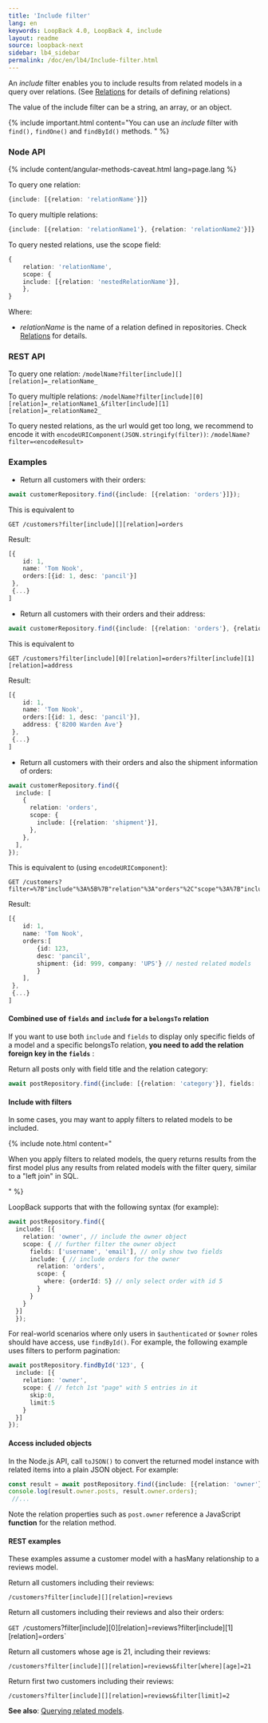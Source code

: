 ```yaml
---
title: 'Include filter'
lang: en
keywords: LoopBack 4.0, LoopBack 4, include
layout: readme
source: loopback-next
sidebar: lb4_sidebar
permalink: /doc/en/lb4/Include-filter.html
---
```


An _include_ filter enables you to include results from related models in a query over relations. (See [Relations](Relations.md) for details of defining relations)

The value of the include filter can be a string, an array, or an object.

{% include important.html content="You can use an _include_ filter with `find(),` `findOne()` and `findById()` methods.
" %}

### Node API

{% include content/angular-methods-caveat.html lang=page.lang %}

To query one relation:
```ts
{include: [{relation: 'relationName'}]}
```

To query multiple relations:
```ts
{include: [{relation: 'relationName1'}, {relation: 'relationName2'}]}
```

To query nested relations, use the scope field:

```ts
{
    relation: 'relationName',
    scope: {
    include: [{relation: 'nestedRelationName'}],
    },
}
```

Where:

- _relationName_ is the name of a relation defined in repositories. Check [Relations](Relations.md) for details.

### REST API

To query one relation:
`/modelName?filter[include][][relation]=_relationName_`

To query multiple relations:
`/modelName?filter[include][0][relation]=_relationName1_&filter[include][1][relation]=_relationName2_`

To query nested relations, as the url would get too long, we recommend to encode it with `encodeURIComponent(JSON.stringify(filter))`:
`/modelName?filter=<encodeResult>`

### Examples

- Return all customers with their orders:

```ts
await customerRepository.find({include: [{relation: 'orders'}]});
```

This is equivalent to

```
GET /customers?filter[include][][relation]=orders
```

Result:

```ts
[{
    id: 1,
    name: 'Tom Nook',
    orders:[{id: 1, desc: 'pancil'}]
 },
 {...}
]
```

- Return all customers with their orders and their address:

```ts
await customerRepository.find({include: [{relation: 'orders'}, {relation: 'address'}]});
```

This is equivalent to

```
GET /customers?filter[include][0][relation]=orders?filter[include][1][relation]=address
```


Result:

```ts
[{
    id: 1,
    name: 'Tom Nook',
    orders:[{id: 1, desc: 'pancil'}],
    address: {'8200 Warden Ave'}
 },
 {...}
]
```

- Return all customers with their orders and also the shipment information of orders:

```ts
await customerRepository.find({
  include: [
    {
      relation: 'orders',
      scope: {
        include: [{relation: 'shipment'}],
      },
    },
  ],
});
```

This is equivalent to (using `encodeURIComponent`):

```
GET /customers?filter=%7B"include"%3A%5B%7B"relation"%3A"orders"%2C"scope"%3A%7B"include"%3A%5B%7B"relation"%3A"shipment"%7D%5D%7D%7D%5D%7D
```

Result:

```ts
[{
    id: 1,
    name: 'Tom Nook',
    orders:[
        {id: 123,
        desc: 'pancil',
        shipment: {id: 999, company: 'UPS'} // nested related models
        }
    ],
 },
 {...}
]
```

#### Combined use of `fields` and `include` for a `belongsTo` relation

If you want to use both `include` and `fields` to display only specific fields of a model and a specific belongsTo relation, **you need to add the relation foreign key in the `fields`** :

Return all posts only with field title and the relation category:
```ts
await postRepository.find({include: [{relation: 'category'}], fields: ['title', 'categoryId'});
```

#### Include with filters

In some cases, you may want to apply filters to related models to be included.

{% include note.html content="

When you apply filters to related models, the query returns results from the first model plus any results from related models with the filter query,
similar to a \"left join\" in SQL.

" %}

LoopBack supports that with the following syntax (for example):

```ts
await postRepository.find({
  include: [{
    relation: 'owner', // include the owner object
    scope: { // further filter the owner object
      fields: ['username', 'email'], // only show two fields
      include: { // include orders for the owner
        relation: 'orders', 
        scope: {
          where: {orderId: 5} // only select order with id 5
        }
      }
    }
  }]
  });
```

For real-world scenarios where only users in `$authenticated` or `$owner` roles should have access, use `findById()`.
For example, the following example uses filters to perform pagination:

```ts
await postRepository.findById('123', {
  include: [{
    relation: 'owner',
    scope: { // fetch 1st "page" with 5 entries in it
      skip:0,
      limit:5
    }
  }]
});
```

#### Access included objects

In the Node.js API, call `toJSON()` to convert the returned model instance with related items into a plain JSON object. For example:

```ts
const result = await postRepository.find({include: [{relation: 'owner'}, {relation: 'orders'}]});
console.log(result.owner.posts, result.owner.orders);
 //... 
```

Note the relation properties such as `post.owner` reference a JavaScript **function** for the relation method.

#### REST examples

These examples assume a customer model with a hasMany relationship to a reviews model. 

Return all customers including their reviews:

`/customers?filter[include][][relation]=reviews`

Return all customers including their reviews and also their orders:

`GET /`customers?filter[include][0][relation]=reviews?filter[include][1][relation]=orders`

Return all customers whose age is 21, including their reviews:

`/customers?filter[include][][relation]=reviews&filter[where][age]=21`

Return first two customers including their reviews:

`/customers?filter[include][][relation]=reviews&filter[limit]=2`

**See also**: [Querying related models](HasMany-relation.md#querying-related-models).
